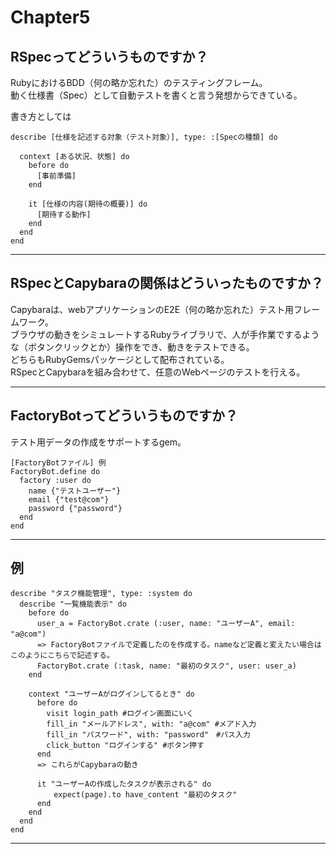 # Chapter5

## RSpecってどういうものですか？
RubyにおけるBDD（何の略か忘れた）のテスティングフレーム。    
動く仕様書（Spec）として自動テストを書くと言う発想からできている。   

書き方としては
~~~
describe [仕様を記述する対象（テスト対象）], type: :[Specの種類] do
  
  context [ある状況、状態] do
    before do
      [事前準備]
    end
    
    it [仕様の内容(期待の概要)] do
      [期待する動作]
    end
  end
end
~~~

***

## RSpecとCapybaraの関係はどういったものですか？
Capybaraは、webアプリケーションのE2E（何の略か忘れた）テスト用フレームワーク。  
ブラウザの動きをシミュレートするRubyライブラリで、人が手作業でするような（ボタンクリックとか）操作をでき、動きをテストできる。   
どちらもRubyGemsパッケージとして配布されている。  
RSpecとCapybaraを組み合わせて、任意のWebページのテストを行える。
***

## FactoryBotってどういうものですか？
テスト用データの作成をサポートするgem。

~~~
[FactoryBotファイル] 例
FactoryBot.define do
  factory :user do
    name {"テストユーザー"}
    email {"test@com"}
    password {"password"}
  end
end
~~~
***

## 例
~~~
describe "タスク機能管理", type: :system do
  describe "一覧機能表示" do
    before do
      user_a = FactoryBot.crate (:user, name: "ユーザーA", email: "a@com")　
      => FactoryBotファイルで定義したのを作成する。nameなど定義と変えたい場合はこのようにこちらで記述する。
      FactoryBot.crate (:task, name: "最初のタスク", user: user_a)
    end
    
    context "ユーザーAがログインしてるとき" do
      before do
        visit login_path #ログイン画面にいく
        fill_in "メールアドレス", with: "a@com" #メアド入力
        fill_in "パスワード", with: "password"　#パス入力
        click_button "ログインする" #ボタン押す
      end
      => これらがCapybaraの動き
    
      it "ユーザーAの作成したタスクが表示される" do
        　expect(page).to have_content "最初のタスク"
      end
    end
  end
end
~~~
***


